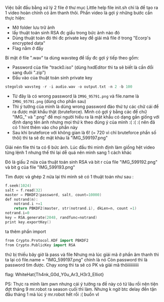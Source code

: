 Việc bắt đầu bằng xử lý 2 file ở thư mục Little help
file init.sh chỉ là để tạo ra 1 video hoàn chỉnh có âm thanh thôi. 
Phần video là gợi ý những bước cần thực hiện:
- Mở folder lưu trữ ảnh
- lấy thuật toán sinh RSA đc giấu trong bức ảnh nào đó
- Dùng thuật toán đó thì đc private key để giải mã file ở trong "Ecorp's encrypted data"
- Flag nằm ở đấy

Bí mật ở file ".wav" ta dùng wavsteg để lấy đc gợi ý tiếp theo gồm:
- Password của file "track0.iso" (dùng hxdEditor thì ta sẽ biết là cần đổi sang đuôi ".zip")
- Đầu vào của thuật toán sinh private key

```cpp 
stegolsb wavsteg -r -i audio.wav -o output.txt -n 2 -b 100
```
- Từ đây là có wrong password là `IM9G_95791.png` và file.name là `IM9G_95791.png` (dùng cho phần sau)
- Thì ý tưởng của mình là dùng wrong password đảo thứ tự các chữ cái để ra được mật khẩu thật (bruteforce). Mình có gợi ý bằng các để chữ "IMG_" và ".png" để mọi người hiểu ra là mật khẩu có dạng gần giống với định dạng tên ảnh nhưng mọi thứ k theo đúng ý của mình :( :( :( nên đã có 1 hint thêm vào cho phần này
- Sau khi bruteforce với không gian là 6! (= 720 vì chỉ bruteforce phần số thôi) thì ta sẽ đc mật khảu là "IMG_599197.png"

Giải nén file thì ta có 6 bức ảnh. Lúc đầu thì mình định làm giống hệt video từng lệnh 1 nhưng thế thì lại dễ quá nên mình sang 1 cách khác

Đó là giấu 2 nửa của thuật toán sinh RSA và bit r của file "IMG_599192.png" và bit g của file "IMG_599193.png"

Tìm được và ghép 2 nửa lại thì mình sẽ có 1 thuật toán như sau :

```cpp
f.seek(1024)
salt = f.read(32)
master = PBKDF2(password, salt, count=10000)
def notrand(n):
	notrand.i +=1
	return PBKDF2(master, str(notrand.i), dkLen=n, count =1)
notrand.i=0
key = RSA.generate(2048, randfunc=notrand)
print key.exportKey()
```

ta thêm phần import

```cpp
from Crypto.Protocol.KDF import PBKDF2
from Crypto.PublicKey import RSA
```

thứ bị thiếu bây giờ là pass và file
Nhưng mà lúc giải mã ở phần âm thanh thì ta lại có file.name = "IMG_599197.png" chính là nó
Còn password thì là password tìm được. Chạy xong thì ta sẽ có PK và giải mã thôiiiiiiiiiii

flag:  WhiteHat{Th4nk_G0d_Y0u_Ar3_H3r3_Elliot}

PS: Thực ra mình làm pwn nhưng cái ý tưởng ra đề này có từ lâu rồi nên tiện đợt tháng 9 mr.robot ra season cuối thì làm. Nhưng k ngờ btc delay đến tận đầu tháng 1 mà lúc ý mr.robot hết rồi :( buồn vl